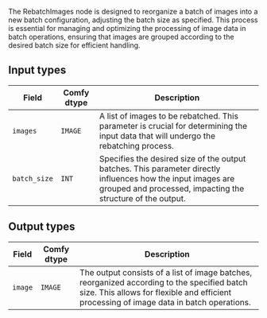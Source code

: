 
The RebatchImages node is designed to reorganize a batch of images into a new batch configuration, adjusting the batch size as specified. This process is essential for managing and optimizing the processing of image data in batch operations, ensuring that images are grouped according to the desired batch size for efficient handling.

## Input types

| Field       | Comfy dtype | Description                                                                         |
|-------------|-------------|-------------------------------------------------------------------------------------|
| `images`    | `IMAGE`     | A list of images to be rebatched. This parameter is crucial for determining the input data that will undergo the rebatching process. |
| `batch_size`| `INT`       | Specifies the desired size of the output batches. This parameter directly influences how the input images are grouped and processed, impacting the structure of the output. |

## Output types

| Field | Comfy dtype | Description                                                                   |
|-------|-------------|-------------------------------------------------------------------------------|
| `image`| `IMAGE`     | The output consists of a list of image batches, reorganized according to the specified batch size. This allows for flexible and efficient processing of image data in batch operations. |